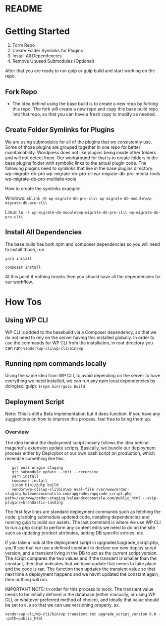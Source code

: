 # README #

# Getting Started #
1. Form Repo
2. Create Folder Symlinks for Plugins
3. Install All Dependencies
4. Remove Unused Submodules (Optional)

After that you are ready to run gulp or gulp build and start working on the repo.

## Fork Repo
* The idea behind using the base build is to create a new repo by forking this repo. The fork will create
a new repo and copy this base build repo into that repo, so that you can have a fresh copy
to modify as needed. 

## Create Folder Symlinks for Plugins ##
We are using submodules for all of the plugins that we consistently use. Some of those 
plugins are grouped together in one repo for better maintainability. Wordpress does not like
plugins being inside other folders and will not detect them. Our workaround for that is to 
create folders in the base plugins folder with symbolic links to the actual plugin code.
The following plugins need to symlinks that live in the base plugins directory:
wp-migrate-db-pro
wp-migrate-db-pro-cli
wp-migrate-db-pro-media-tools
wp-migrate-db-pro-multisite-tools

How to create the symlinks example:

Windows: ```mklink /D wp-migrate-db-pro-cli\ wp-migrate-db-module\wp-migrate-db-pro-cli\```

Linux: ```ln -s wp-migrate-db-module\wp-migrate-db-pro-cli\ wp-migrate-db-pro-cli\``` 

## Install All Dependencies ##
The base build has both npm and composer dependencies so you will need to install those, run

```yarn install```

```composer install```

At this point if nothing breaks then you should have all the dependencies for our workflow.

# How Tos
## Using WP CLI
WP CLI is added to the basebuild via a Composer dependency, so that we do not need to rely on the
server having this installed globally. In order to use the commands for WP CLI from the installation,
in root directory you can run: 
```vendor\wp-cli\wp-cli\bin\wp```

## Running npm commands locally
Using the same idea from WP CLI, to avoid depending on the server to have everything we need installed,
we can run any npm local dependencies by doing(ex. gulp):
```$(npm bin)/gulp build```

## Deployment Script
Note: This is still a Beta implementation but it does function. If you have any suggestions on how to improve 
this process, feel free to bring them up.
### Overview
The idea behind the deployment script loosely follows the idea behind magento's extension update
scripts. Basically, we bundle our deployment process either by Deploybot or our own bash script on 
production, which resemble something like this:
```git fetch
   git pull origin staging
   git submodule update --init --recursive
   yarn install
   composer install
   $(npm bin)/gulp build
   vendor\wp-cli\wp-cli\bin\wp eval-file /var/www/order-staging.kaleandcoconutsla.com/upgrades/upgrade_script.php --path=/var/www/order-staging.kaleandcoconutsla.com/public_html --skip-plugins=brandastic-landing
```
The first few lines are standard deployment commands such as fetching the code, grabbing submodule 
updated code, installing dependencies and running gulp to build our assets.
The last command is where we use WP CLI to run a php script to perform any content edits we need to 
do on the site such as updating product attributes, adding DB specific entries. etc.

If you take a look at the deployment script in upgrades/upgrade_script.php, you'll see that we
use a defined constant to declare our new deploy script version, and a transient living in the DB
to act as the current script version. The script compares the two values and if the transient is smaller
than the constant, then that indicates that we have update that needs to take place and the code is ran.
The function then updates the transient value so that next time a deployment happens and we havnt
updated the constant again, then nothing will run.

IMPORTANT NOTE: In order for this process to work. The transient value needs to be initially defined in the database
(either manually, or using WP CLI, or whatever preferred method of choice), and ideally that value
should be set to ```0.0``` so that we can use versioning properly.
ex. 

```vendor/wp-cli/wp-cli/bin/wp transient set upgrade_script_version 0.0 --path=public_html```